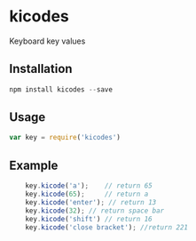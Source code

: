 # kicodes

Keyboard key values


## Installation

```jsx
npm install kicodes --save
```

## Usage

```jsx
var key = require('kicodes')
```

## Example

```jsx
    key.kicode('a');    // return 65
    key.kicode(65);     // return a
    key.kicode('enter'); // return 13
    key.kicode(32); // return space bar
    key.kicode('shift') // return 16
    key.kicode('close bracket'); //return 221
```

